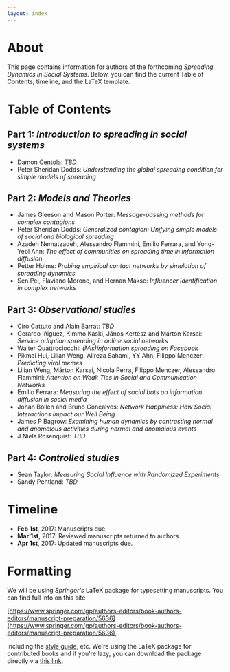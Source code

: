 ```yaml
---
layout: index
---
```


# About

This page contains information for authors of the forthcoming _Spreading Dynamics in Social Systems_. Below, you can find the current Table of Contents, timeline, and the LaTeX template. 

# Table of Contents 

## **Part 1**: _Introduction to spreading in social systems_

* Damon Centola: _TBD_
* Peter Sheridan Dodds: _Understanding the global spreading condition for simple models of spreading_

## **Part 2**: _Models and Theories_

* James Gleeson and Mason Porter: _Message-passing methods for complex contagions_
* Peter Sheridan Dodds: _Generalized contagion: Unifying simple models of social and biological spreading_
* Azadeh Nematzadeh, Alessandro Flammini, Emilio Ferrara, and Yong-Yeol Ahn: _The effect of communities on spreading time in information diffusion_
* Petter Holme: _Probing empirical contact networks by simulation of spreading dynamics_
* Sen Pei, Flaviano Morone, and Hernan Makse: _Influencer identification in complex networks_

## **Part 3**: _Observational studies_

* Ciro Cattuto and Alain Barrat: _TBD_
* Gerardo Iñiguez, Kimmo Kaski, János Kertész and Márton Karsai: _Service adoption spreading in online social networks_
* Walter Quattrociocchi: _(Mis)information spreading on Facebook_
* Pikmai Hui, Lilian Weng, Alireza Sahami, YY Ahn, Filippo Menczer: _Predicting viral memes_
* Lilian Weng, Márton Karsai, Nicola Perra, Filippo Menczer, Alessandro Flammini: _Attention on Weak Ties in Social and Communication Networks_
* Emilio Ferrara: _Measuring the effect of social bots on information diffusion in social media_
* Johan Bollen and Bruno Goncalves: _Network Happiness: How Social Interactions Impact our Well Being_
* James P Bagrow: _Examining human dynamics by contrasting normal and anomalous activities during normal and anomalous events_
* J Niels Rosenquist: _TBD_

## **Part 4**: _Controlled studies_

* Sean Taylor: _Measuring Social Influence with Randomized Experiments_
* Sandy Pentland: _TBD_

# Timeline

* **Feb 1st**, 2017: Manuscripts due.
* **Mar 1st**, 2017: Reviewed manuscripts returned to authors.
* **Apr 1st**, 2017: Updated manuscripts due. 

# Formatting
We will be using _Springer's_ LaTeX package for typesetting manuscripts. You can find full info on this site

[https://www.springer.com/gp/authors-editors/book-authors-editors/manuscript-preparation/5636](https://www.springer.com/gp/authors-editors/book-authors-editors/manuscript-preparation/5636),

including the [style guide](http://resource-cms.springer.com/springer-cms/rest/v1/content/990/data/v7/Manuscript+guidelines+for+English+books), etc. We're using the LaTeX package for contributed books and if you're lazy, you can download the package directly via [this link](http://resource-cms.springer.com/springer-cms/rest/v1/content/20568/data/v1/contributed+books).

